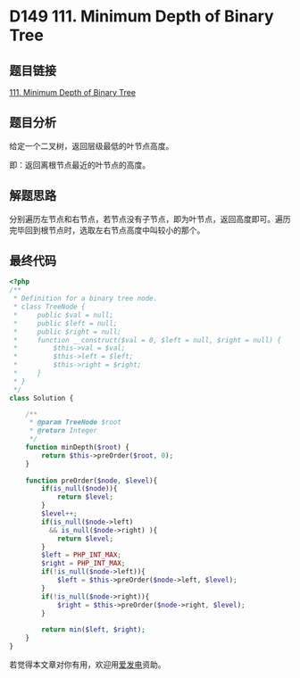 # D149 111. Minimum Depth of Binary Tree

## 题目链接

[111. Minimum Depth of Binary Tree](https://leetcode.com/problems/minimum-depth-of-binary-tree/)

## 题目分析

给定一个二叉树，返回层级最低的叶节点高度。

即：返回离根节点最近的叶节点的高度。

## 解题思路

分别遍历左节点和右节点，若节点没有子节点，即为叶节点，返回高度即可。遍历完毕回到根节点时，选取左右节点高度中叫较小的那个。

## 最终代码

```php
<?php
/**
 * Definition for a binary tree node.
 * class TreeNode {
 *     public $val = null;
 *     public $left = null;
 *     public $right = null;
 *     function __construct($val = 0, $left = null, $right = null) {
 *         $this->val = $val;
 *         $this->left = $left;
 *         $this->right = $right;
 *     }
 * }
 */
class Solution {

    /**
     * @param TreeNode $root
     * @return Integer
     */
    function minDepth($root) {
        return $this->preOrder($root, 0);
    }
    
    function preOrder($node, $level){
        if(is_null($node)){
            return $level;
        }
        $level++;
        if(is_null($node->left)
          && is_null($node->right) ){
            return $level;
        }
        $left = PHP_INT_MAX;
        $right = PHP_INT_MAX;
        if(!is_null($node->left)){
            $left = $this->preOrder($node->left, $level);
        }
        if(!is_null($node->right)){
            $right = $this->preOrder($node->right, $level);
        }
        
        return min($left, $right);
    }
}
```

若觉得本文章对你有用，欢迎用[爱发电](https://afdian.net/@skys215)资助。

